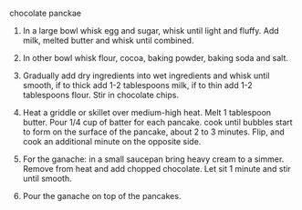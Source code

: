 chocolate panckae

1. In a large bowl whisk egg and sugar, whisk until light and fluffy. Add milk, melted butter and whisk until combined.

2. In other bowl whisk flour, cocoa, baking powder, baking soda and salt.

3. Gradually add dry ingredients into wet ingredients and whisk until smooth, if to thick add 1-2 tablespoons milk, if to thin add 1-2 tablespoons flour. Stir in chocolate chips.

4. Heat a griddle or skillet over medium-high heat. Melt 1 tablespoon butter. Pour 1/4 cup of batter for each pancake. cook until bubbles start to form on the surface of the pancake, about 2 to 3 minutes. Flip, and cook an additional minute on the opposite side.

5. For the ganache: in a small saucepan bring heavy cream to a simmer. Remove from heat and add chopped chocolate. Let sit 1 minute and stir until smooth.

6. Pour the ganache on top of the pancakes.
